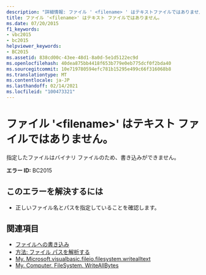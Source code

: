 ```yaml
---
description: "詳細情報: ファイル ' <filename> ' はテキストファイルではありません。"
title: ファイル '<filename>' はテキスト ファイルではありません。
ms.date: 07/20/2015
f1_keywords:
- vbc2015
- bc2015
helpviewer_keywords:
- BC2015
ms.assetid: 838cd00c-43ee-48d1-8a0d-5e1d5122ec9d
ms.openlocfilehash: 40dea875bb4418f653b779e0eb775dcf0f2bda40
ms.sourcegitcommit: 10e719780594efc781b15295e499c66f316068b8
ms.translationtype: MT
ms.contentlocale: ja-JP
ms.lasthandoff: 02/14/2021
ms.locfileid: "100473321"
---
```

# <a name="the-file-filename-is-not-a-text-file"></a>ファイル '\<filename>' はテキスト ファイルではありません。

指定したファイルはバイナリ ファイルのため、書き込みができません。  
  
 **エラー ID:** BC2015  
  
## <a name="to-correct-this-error"></a>このエラーを解決するには  
  
- 正しいファイル名とパスを指定していることを確認します。  
  
## <a name="see-also"></a>関連項目

- [ファイルへの書き込み](../developing-apps/programming/drives-directories-files/writing-to-files.md)
- [方法: ファイル パスを解析する](../developing-apps/programming/drives-directories-files/how-to-parse-file-paths.md)
- [My. Microsoft.visualbasic.fileio.filesystem.writealltext](xref:Microsoft.VisualBasic.FileIO.FileSystem.WriteAllText%2A)
- [My. Computer. FileSystem. WriteAllBytes](xref:Microsoft.VisualBasic.MyServices.FileSystemProxy.WriteAllBytes%2A)
